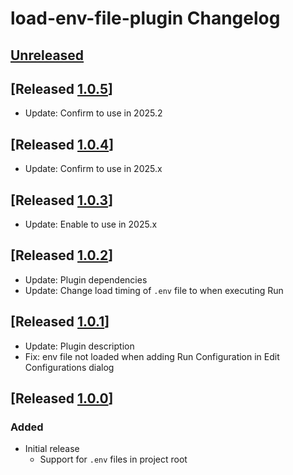 <!-- Keep a Changelog guide -> https://keepachangelog.com -->

# load-env-file-plugin Changelog

## [Unreleased]

## [Released [1.0.5]]

- Update: Confirm to use in 2025.2

## [Released [1.0.4]]

- Update: Confirm to use in 2025.x

## [Released [1.0.3]]

- Update: Enable to use in 2025.x

## [Released [1.0.2]]

- Update: Plugin dependencies
- Update: Change load timing of `.env` file to when executing Run

## [Released [1.0.1]]

- Update: Plugin description
- Fix: env file not loaded when adding Run Configuration in Edit Configurations dialog

## [Released [1.0.0]]

### Added

- Initial release
  - Support for `.env` files in project root

[Unreleased]: https://github.com/kroyeeg/intellij-env-file-plugin/compare/v1.0.5...HEAD
[1.0.5]: https://github.com/kroyeeg/intellij-env-file-plugin/compare/v1.0.4...v1.0.5
[1.0.4]: https://github.com/kroyeeg/intellij-env-file-plugin/compare/v1.0.3...v1.0.4
[1.0.3]: https://github.com/kroyeeg/intellij-env-file-plugin/compare/v1.0.2...v1.0.3
[1.0.2]: https://github.com/kroyeeg/intellij-env-file-plugin/compare/v1.0.1...v1.0.2
[1.0.1]: https://github.com/kroyeeg/intellij-env-file-plugin/compare/v1.0.0...v1.0.1
[1.0.0]: https://github.com/kroyeeg/intellij-env-file-plugin/commits/v1.0.0
